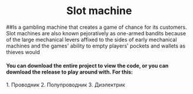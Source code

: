 <h1 align="center">Slot machine</h1>
##Is a gambling machine that creates a game of chance for its customers. Slot machines are also known pejoratively as one-armed bandits because of the large mechanical levers affixed to the sides of early mechanical machines and the games' ability to empty players' pockets and wallets as thieves would
<h4>You can download the entire project to view the code, or you can download the release to play around with. For this:</h4>
1. Проводник
2. Полупроводник
3. Диэлектрик
